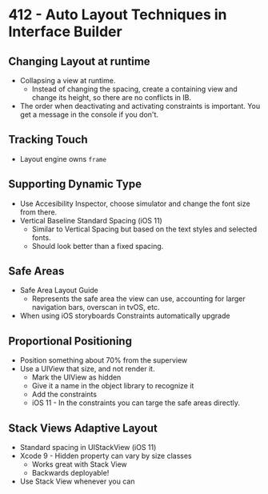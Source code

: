 # 412 - Auto Layout Techniques in Interface Builder

## Changing Layout at runtime

- Collapsing a view at runtime.
  - Instead of changing the spacing, create a containing view and change its height, so there are no conflicts in IB.
- The order when deactivating and activating constraints is important. You get a message in the console if you don't.


## Tracking Touch

- Layout engine owns `frame`


## Supporting Dynamic Type

- Use Accesibility Inspector, choose simulator and change the font size from there.
- Vertical Baseline Standard Spacing (iOS 11)
  - Similar to Vertical Spacing but based on the text styles and selected fonts.
  - Should look better than a fixed spacing.

## Safe Areas

- Safe Area Layout Guide
  - Represents the safe area the view can use, accounting for larger navigation bars, overscan in tvOS, etc.
- When using iOS storyboards Constraints automatically upgrade

## Proportional Positioning

- Position something about 70% from the superview
- Use a UIView that size, and not render it.
  - Mark the UIView as hidden
  - Give it a name in the object library to recognize it
  - Add the constraints
  - iOS 11 - In the constraints you can targe the safe areas directly.

## Stack Views Adaptive Layout

- Standard spacing in UIStackView (iOS 11)
- Xcode 9 - Hidden property can vary by size classes
  - Works great with Stack View
  - Backwards deployable!
- Use Stack View whenever you can

